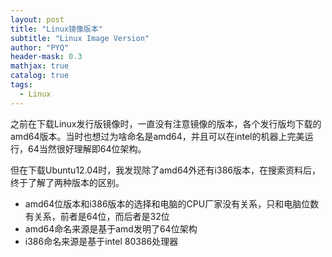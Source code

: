 ```yaml
---
layout: post
title: "Linux镜像版本"
subtitle: "Linux Image Version"
author: "PYQ"
header-mask: 0.3
mathjax: true
catalog: true
tags:
  - Linux
---
```


之前在下载Linux发行版镜像时，一直没有注意镜像的版本，各个发行版均下载的amd64版本。当时也想过为啥命名是amd64，并且可以在intel的机器上完美运行，64当然很好理解即64位架构。

但在下载Ubuntu12.04时，我发现除了amd64外还有i386版本，在搜索资料后，终于了解了两种版本的区别。

- amd64位版本和i386版本的选择和电脑的CPU厂家没有关系，只和电脑位数有关系，前者是64位，而后者是32位
- amd64命名来源是基于amd发明了64位架构
- i386命名来源是基于intel 80386处理器
